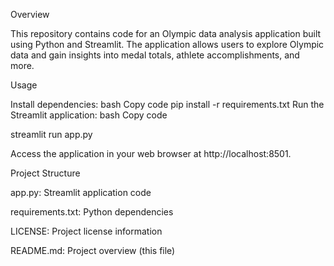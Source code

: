 Overview

This repository contains code for an Olympic data analysis application built using Python and Streamlit. The application allows users to explore Olympic data and gain insights into medal totals, athlete accomplishments, and more.

Usage

Install dependencies:
bash
Copy code
pip install -r requirements.txt
Run the Streamlit application:
bash
Copy code

streamlit run app.py

Access the application in your web browser at http://localhost:8501.

Project Structure

app.py: Streamlit application code

requirements.txt: Python dependencies

LICENSE: Project license information

README.md: Project overview (this file)
